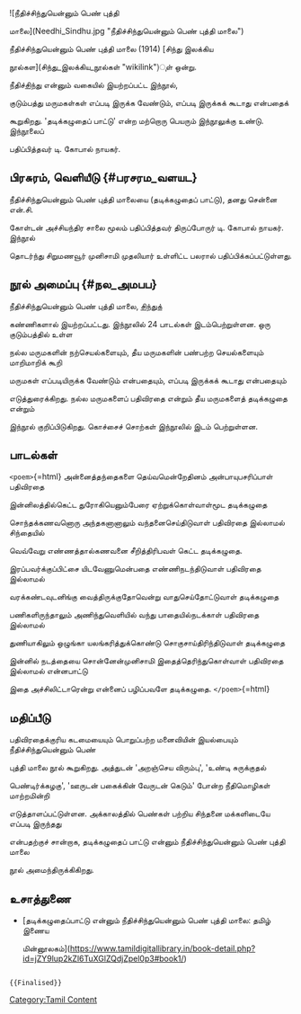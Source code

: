 ![நீதிச்சிந்துயென்னும் பெண் புத்தி
மாலை](Needhi_Sindhu.jpg "நீதிச்சிந்துயென்னும் பெண் புத்தி மாலை")
நீதிச்சிந்துயென்னும் பெண் புத்தி மாலை (1914) [சிந்து இலக்கிய
நூல்கள](சிந்து_இலக்கிய_நூல்கள் "wikilink")ுள் ஒன்று.
நீதிச்[சிந்து](சிந்து_இலக்கியம் "wikilink") என்னும் வகையில் இயற்றப்பட்ட இந்நூல்,
குடும்பத்து மருமகள்கள் எப்படி இருக்க வேண்டும், எப்படி இருக்கக் கூடாது என்பதைக்
கூறுகிறது. 'தடிக்கழுதைப் பாட்டு' என்ற மற்றொரு பெயரும் இந்நூலுக்கு உண்டு. இந்நூலைப்
பதிப்பித்தவர் டி. கோபால் நாயகர்.

## பிரசுரம், வெளியீடு {#பரசரம_வளயட}

நீதிச்சிந்துயென்னும் பெண் புத்தி மாலையை (தடிக்கழுதைப் பாட்டு), தனது சென்னை என்.சி.
கோள்டன் அச்சியந்திர சாலை மூலம் பதிப்பித்தவர் திருப்போருர் டி. கோபால் நாயகர். இந்நூல்
தொடர்ந்து சிறுமணவூர் முனிசாமி முதலியார் உள்ளிட்ட பலரால் பதிப்பிக்கப்பட்டுள்ளது.

## நூல் அமைப்பு {#நல_அமபப}

நீதிச்சிந்துயென்னும் பெண் புத்தி மாலை, [சிந்துக](சிந்து_இலக்கியம் "wikilink")்
கண்ணிகளால் இயற்றப்பட்டது. இந்நூலில் 24 பாடல்கள் இடம்பெற்றுள்ளன. ஒரு குடும்பத்தில் உள்ள
நல்ல மருமகளின் நற்செயல்களையும், தீய மருமகளின் பண்பற்ற செயல்களையும் மாறிமாறிக் கூறி
மருமகள் எப்படியிருக்க வேண்டும் என்பதையும், எப்படி இருக்கக் கூடாது என்பதையும்
எடுத்துரைக்கிறது. நல்ல மருமகளைப் பதிவிரதை என்றும் தீய மருமகளைத் தடிக்கழுதை என்றும்
இந்நூல் குறிப்பிடுகிறது. கொச்சைச் சொற்கள் இந்நூலில் இடம் பெற்றுள்ளன.

## பாடல்கள்

`<poem>`{=html} அன்னைத்தந்தைகளை தெய்வமென்றேதினம் அன்பாயுபசரிப்பாள் பதிவிரதை
இன்னிலத்தில்கெட்ட துரோகியெனும்பேரை ஏற்றுக்கொள்வாள்மூட தடிக்கழுதை

சொந்தக்கணவனொரு அந்தகனானாலும் வந்தனைசெய்திடுவாள் பதிவிரதை இல்லாமல் சிந்தையில்
வெவ்வேறு எண்ணத்தால்கணவனை சீறித்திரிபவள் கெட்ட தடிக்கழுதை.

இரப்பவர்க்குப்பிட்சை யிடவேணுமென்பதை எண்ணிநடந்திடுவாள் பதிவிரதை இல்லாமல்
வரக்கண்டவுடனிங்கு வைத்திருக்குதோவென்று வாதுசெய்தோட்டுவாள் தடிக்கழுதை

பணிகளிருந்தாலும் அணிந்துவெளியில் வந்து பாதையில்நடக்காள் பதிவிரதை இல்லாமல்
துணியாகிலும் ஒழுங்கா யலங்கரித்துக்கொண்டு சொகுசாய்திரிந்திடுவாள் தடிக்கழுதை

இன்னில் நடத்தையை சொன்னேன்முனிசாமி இதைத்தெரிந்துகொள்வாள் பதிவிரதை இல்லாமல் என்னபாட்டு
இதை அச்சிலிட்டாரென்று என்னைப் பழிப்பவளே தடிக்கழுதை. `</poem>`{=html}

## மதிப்பீடு

பதிவிரதைக்குரிய கடமையையும் பொறுப்பற்ற மனைவியின் இயல்பையும் நீதிச்சிந்துயென்னும் பெண்
புத்தி மாலை நூல் கூறுகிறது. அத்துடன் \'அறஞ்செய விரும்பு\', \'உண்டி சுருக்குதல்
பெண்டிர்க்கழகு\', \'ஊருடன் பகைக்கின் வேருடன் கெடும்\' போன்ற நீதிமொழிகள் மாற்றமின்றி
எடுத்தாளப்பட்டுள்ளன. அக்காலத்தில் பெண்கள் பற்றிய சிந்தனை மக்களிடையே எப்படி இருந்தது
என்பதற்குச் சான்றாக, தடிக்கழுதைப் பாட்டு என்னும் நீதிச்சிந்துயென்னும் பெண் புத்தி மாலை
நூல் அமைந்திருக்கிகிறது.

## உசாத்துணை

-   [தடிக்கழுதைப்பாட்டு என்னும் நீதிச்சிந்துயென்னும் பெண் புத்தி மாலை: தமிழ் இணைய
    மின்னூலகம்](https://www.tamildigitallibrary.in/book-detail.php?id=jZY9lup2kZl6TuXGlZQdjZpel0p3#book1/)

```{=mediawiki}
{{Finalised}}
```
[Category:Tamil Content](Category:Tamil_Content "wikilink")
